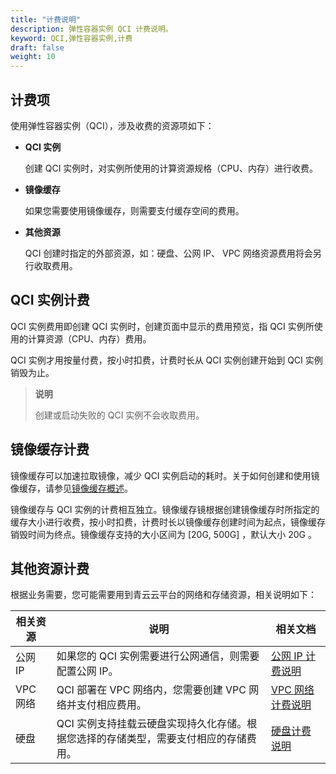 ```yaml
---
title: "计费说明"
description: 弹性容器实例 QCI 计费说明。
keyword: QCI,弹性容器实例,计费
draft: false
weight: 10
---
```


## 计费项

使用弹性容器实例（QCI），涉及收费的资源项如下：

- **QCI 实例**

  创建 QCI 实例时，对实例所使用的计算资源规格（CPU、内存）进行收费。

- **镜像缓存**

  如果您需要使用镜像缓存，则需要支付缓存空间的费用。

- **其他资源**

  QCI 创建时指定的外部资源，如：硬盘、公网 IP、 VPC 网络资源费用将会另行收取费用。

## QCI 实例计费

QCI 实例费用即创建 QCI 实例时，创建页面中显示的费用预览，指 QCI  实例所使用的计算资源（CPU、内存）费用。

QCI 实例才用按量付费，按小时扣费，计费时长从 QCI 实例创建开始到 QCI 实例销毁为止。

> **说明**
>
> 创建或启动失败的 QCI 实例不会收取费用。

## 镜像缓存计费

镜像缓存可以加速拉取镜像，减少 QCI 实例启动的耗时。关于如何创建和使用镜像缓存，请参见[镜像缓存概述](/container/qci/manual/image_cache/introduction/)。

镜像缓存与 QCI 实例的计费相互独立。镜像缓存镜根据创建镜像缓存时所指定的缓存大小进行收费，按小时扣费，计费时长以镜像缓存创建时间为起点，镜像缓存销毁时间为终点。镜像缓存支持的大小区间为 [20G, 500G] ，默认大小 20G 。

## 其他资源计费

根据业务需要，您可能需要用到青云云平台的网络和存储资源，相关说明如下：

| 相关资源 | 说明                                                         | 相关文档                                        |
| -------- | ------------------------------------------------------------ | ----------------------------------------------- |
| 公网 IP  | 如果您的 QCI 实例需要进行公网通信，则需要配置公网 IP。       | [公网 IP 计费说明](/network/eip/billing/price/) |
| VPC 网络 | QCI 部署在 VPC 网络内，您需要创建 VPC 网络并支付相应费用。   | [VPC 网络计费说明](/network/vpc/billing/price/) |
| 硬盘     | QCI 实例支持挂载云硬盘实现持久化存储。根据您选择的存储类型，需要支付相应的存储费用。 | [硬盘计费说明](/storage/disk/billing/price/)    |

